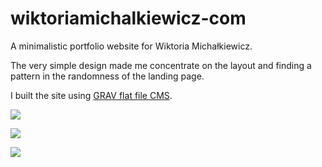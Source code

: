 # wiktoriamichalkiewicz-com

A minimalistic portfolio website for Wiktoria Michałkiewicz.

The very simple design made me concentrate on the layout and finding a pattern in the randomness of the landing page.

I built the site using [GRAV flat file CMS](https://getgrav.org/).


![](http://img.olagjd.com/wiki-land.png)

![](http://img.olagjd.com/wiki-lay-4.gif)

![](http://img.olagjd.com/wiki-project.gif)
